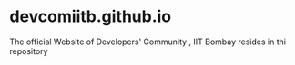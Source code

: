 # devcomiitb.github.io
The official Website of Developers' Community , IIT Bombay resides in thi repository
